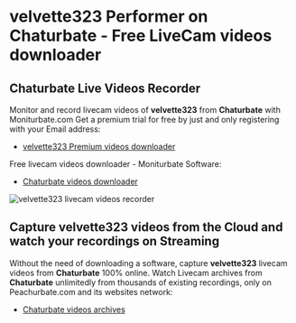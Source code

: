 # velvette323 Performer on Chaturbate - Free LiveCam videos downloader

## Chaturbate Live Videos Recorder

Monitor and record livecam videos of **velvette323** from **Chaturbate** with Moniturbate.com
Get a premium trial for free by just and only registering with your Email address:
* [velvette323 Premium videos downloader](https://moniturbate.com/request-demo-licence-key.html)

Free livecam videos downloader - Moniturbate Software:
* [Chaturbate videos downloader](https://moniturbate.com/moniturbate-download-software.html)

![velvette323 livecam videos recorder](https://peachurnet.com/templates/moniturbate-software.png)


## Capture velvette323 videos from the Cloud and watch your recordings on Streaming

Without the need of downloading a software, capture **velvette323** livecam videos from **Chaturbate** 100% online.
Watch Livecam archives from **Chaturbate** unlimitedly from thousands of existing recordings, only on Peachurbate.com and its websites network:
* [Chaturbate videos archives](https://peachurnet.com/)